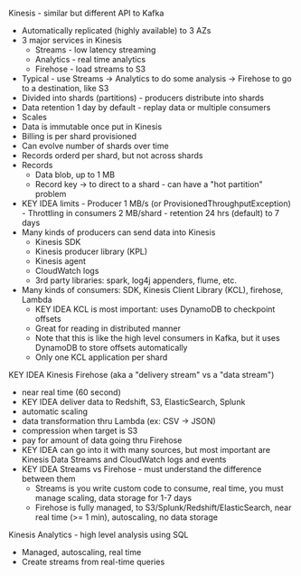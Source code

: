 Kinesis - similar but different API to Kafka
- Automatically replicated (highly available) to 3 AZs
- 3 major services in Kinesis
  - Streams - low latency streaming
  - Analytics - real time analytics
  - Firehose - load streams to S3
- Typical - use Streams -> Analytics to do some analysis -> Firehose to go to a destination, like S3
- Divided into shards (partitions) - producers distribute into shards
- Data retention 1 day by default - replay data or multiple consumers
- Scales
- Data is immutable once put in Kinesis
- Billing is per shard provisioned
- Can evolve number of shards over time
- Records orderd per shard, but not across shards
- Records
  - Data blob, up to 1 MB
  - Record key -> to direct to a shard - can have a "hot partition" problem
- KEY IDEA limits - Producer 1 MB/s (or ProvisionedThroughputException) - Throttling in consumers 2 MB/shard - retention 24 hrs (default) to 7 days
- Many kinds of producers can send data into Kinesis
  - Kinesis SDK
  - Kinesis producer library (KPL)
  - Kinesis agent
  - CloudWatch logs
  - 3rd party libraries: spark, log4j appenders, flume, etc.
- Many kinds of consumers: SDK, Kinesis Client Library (KCL), firehose, Lambda
  - KEY IDEA KCL is most important: uses DynamoDB to checkpoint offsets
  - Great for reading in distributed manner
  - Note that this is like the high level consumers in Kafka, but it uses DynamoDB to store offsets automatically
  - Only one KCL application per shard

KEY IDEA Kinesis Firehose (aka a "delivery stream" vs a "data stream")
- near real time (60 second)
- KEY IDEA deliver data to Redshift, S3, ElasticSearch, Splunk
- automatic scaling
- data transformation thru Lambda (ex: CSV -> JSON)
- compression when target is S3
- pay for amount of data going thru Firehose
- KEY IDEA can go into it with many sources, but most important are Kinesis Data Streams and CloudWatch logs and events
- KEY IDEA Streams vs Firehose - must understand the difference between them
  - Streams is you write custom code to consume, real time, you must manage scaling, data storage for 1-7 days
  - Firehose is fully managed, to S3/Splunk/Redshift/ElasticSearch, near real time (>= 1 min), autoscaling, no data storage

Kinesis Analytics - high level analysis using SQL
- Managed, autoscaling, real time
- Create streams from real-time queries
